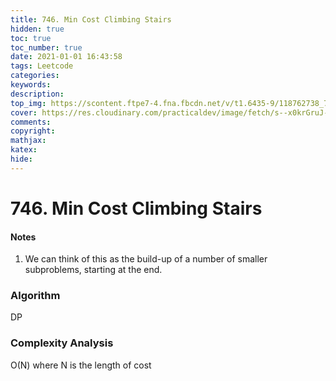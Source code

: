 ```yaml
---
title: 746. Min Cost Climbing Stairs
hidden: true
toc: true
toc_number: true
date: 2021-01-01 16:43:58
tags: Leetcode
categories: 
keywords:
description:
top_img: https://scontent.ftpe7-4.fna.fbcdn.net/v/t1.6435-9/118762738_747247169430106_1590773368171619926_n.jpg?_nc_cat=101&ccb=1-5&_nc_sid=8631f5&_nc_ohc=FPvuyt9VLEQAX8ypm_D&_nc_ht=scontent.ftpe7-4.fna&oh=a70cf57013ea7b41e480db19a4d09670&oe=61CEC914
cover: https://res.cloudinary.com/practicaldev/image/fetch/s--x0krGruJ--/c_imagga_scale,f_auto,fl_progressive,h_420,q_auto,w_1000/https://dev-to-uploads.s3.amazonaws.com/uploads/articles/i5bcbvz8ko7j5yq7j1m4.jpeg
comments:
copyright:
mathjax:
katex:
hide:
---
```


# 746. Min Cost Climbing Stairs

<h4>Notes</h4>

1. We can think of this as the build-up of a number of smaller subproblems, starting at the end.



<h3>Algorithm</h3>

DP

<h3>Complexity Analysis</h3>

O(N) where N is the length of cost

